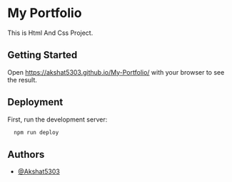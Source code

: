 
# My Portfolio

This is Html And Css Project. 




## Getting Started

Open https://akshat5303.github.io/My-Portfolio/ with your browser to see the result.


## Deployment

First, run the development server:

```bash
  npm run deploy
```


## Authors

- [@Akshat5303](https://github.com/Akshat5303)

